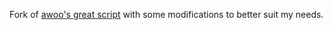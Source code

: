 Fork of [awoo's great script](https://greasyfork.org/en/scripts/507408-jpdb-immersion-kit-examples) with some modifications to better suit my needs.
